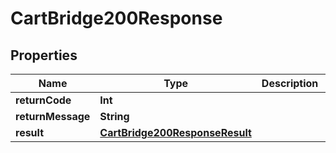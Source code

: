 

# CartBridge200Response


## Properties

Name | Type | Description | Notes
------------ | ------------- | ------------- | -------------
**returnCode** | **Int** |  |  [optional]
**returnMessage** | **String** |  |  [optional]
**result** | [**CartBridge200ResponseResult**](CartBridge200ResponseResult.md) |  |  [optional]



